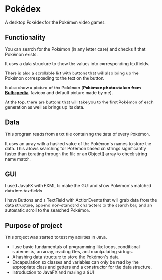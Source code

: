 # Pokédex

A desktop Pokédex for the Pokémon video games.

## Functionality

You can search for the Pokémon (in any letter case) and checks if that Pokémon exists.

It uses a data structure to show the values into corresponding textfields.

There is also a scrollable list with buttons that will also bring up the Pokémon corresponding to the text on the button.

It also show a picture of the Pokémon (**Pokémon photos taken from [Bulbapedia](https://bulbapedia.bulbagarden.net/)**; favicon and default picture made by me).

At the top, there are buttons that will take you to the first Pokémon of each generation as well as brings up its data.

## Data

This program reads from a txt file containing the data of every Pokémon. 

It uses an array with a hashed value of the Pokémon's names to store the data. This allows searching for Pokémon based on strings significantly faster than iterating through the file or an Object[] array to check string name match.

## GUI

I used JavaFX with FXML to make the GUI and show Pokémon's matched data into textfields.

I have Buttons and a TextField with ActionEvents that will grab data from the data structure, append non-standard characters to the search bar, and an automatic scroll to the searched Pokémon.

## Purpose of project

This project was started to test my abilities in Java.

* I use basic fundamentals of programming like loops, conditional statements, an array, reading files, and manipulating strings.
* A hashing data structure to store the Pokémon's data.
* Encapsulation so classes and variables can only be read by the appropriate class and getters and a constructor for the data structure.
* Introduction to JavaFX and making a GUI
